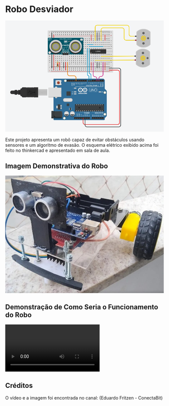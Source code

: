 # Robo Desviador

![Circuito Elétrico](print_schematic.png)

Este projeto apresenta um robô capaz de evitar obstáculos usando sensores e um algoritmo de evasão. O esquema elétrico exibido acima foi feito no thinkercad e apresentado em sala de aula.

## Imagem Demonstrativa do Robo

![Imagem Robo](https://github.com/Maarzano/arduino-robo-desviador/blob/master/Imagem-Robo.jpg)

## Demonstração de Como Seria o Funcionamento do Robo

![video do robo](https://github.com/Maarzano/arduino-robo-desviador/blob/master/V%C3%ADdeo%20Demonstrativo.mp4)

## Créditos

O vídeo e a imagem foi encontrada no canal: (Eduardo Fritzen - ConectaBit)


